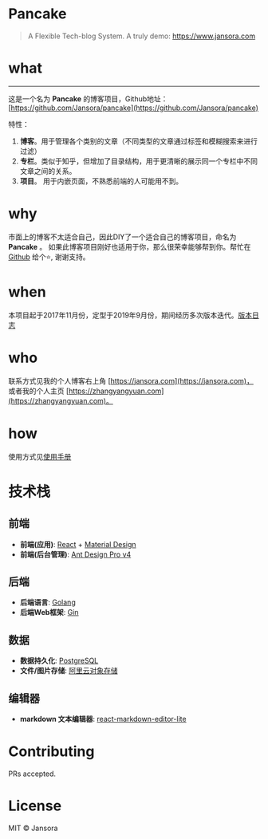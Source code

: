 # Pancake
> A Flexible Tech-blog System.  A truly demo: https://www.jansora.com
# what
---
这是一个名为 **Pancake** 的博客项目，Github地址： [https://github.com/Jansora/pancake](https://github.com/Jansora/pancake)

特性：
1. **博客**。用于管理各个类别的文章（不同类型的文章通过标签和模糊搜索来进行过滤）
2. **专栏**。类似于知乎，但增加了目录结构，用于更清晰的展示同一个专栏中不同文章之间的关系。
3. **项目**。 用于内嵌页面，不熟悉前端的人可能用不到。

# why
市面上的博客不太适合自己，因此DIY了一个适合自己的博客项目，命名为 **Pancake** 。
如果此博客项目刚好也适用于你，那么很荣幸能够帮到你。帮忙在 [Github](https://github.com/Jansora/pancake) 给个⭐️, 谢谢支持。

# when
本项目起于2017年11月份，定型于2019年9月份，期间经历多次版本迭代。[版本日志](https://jansora.com/topic/pancake/version)
# who
联系方式见我的个人博客右上角 [https://jansora.com](https://jansora.com)， 或者我的个人主页 [https://zhangyangyuan.com](https://zhangyangyuan.com)。
# how
使用方式见[使用手册](https://jansora.com/topic/pancake/what-why-when-who-how)
# 技术栈
## 前端
- **前端(应用)**: [React](https://reactjs.org) + [Material Design](https://material-ui.com)
- **前端(后台管理)**: [Ant Design Pro v4](https://pro.ant.design)

## 后端
- **后端语言**: [Golang](https://golang.org)
- **后端Web框架**: [Gin](https://github.com/gin-gonic/gin)

## 数据
- **数据持久化**: [PostgreSQL ](https://www.postgresql.org/)
- **文件/图片存储**: [阿里云对象存储](https://aliyun.com/product/oss)

## 编辑器
- **markdown 文本编辑器**: [react-markdown-editor-lite](https://github.com/HarryChen0506/react-markdown-editor-lite)


# Contributing

PRs accepted.
>

# License

MIT © Jansora
